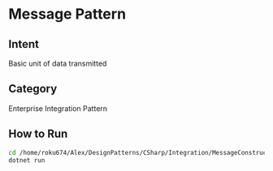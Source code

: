 # Message Pattern

## Intent
Basic unit of data transmitted

## Category
Enterprise Integration Pattern

## How to Run
```bash
cd /home/roku674/Alex/DesignPatterns/CSharp/Integration/MessageConstruction/Message
dotnet run
```
